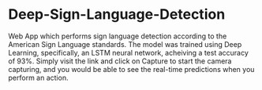 # Deep-Sign-Language-Detection
Web App which performs sign language detection according to the American Sign Language standards. The model was trained using Deep Learning, specifically, an LSTM neural network, acheiving a test accuracy of 93%. 
Simply visit the link and click on Capture to start the camera capturing, and you would be able to see the real-time predictions when you perform an action. 
